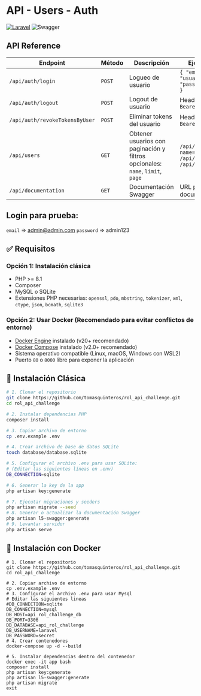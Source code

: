 # API - Users - Auth
[![Laravel](https://img.shields.io/badge/laravel-10-blue.svg?style=for-the-badge)](https://laravel.com)
![Swagger](https://img.shields.io/badge/-Swagger-%23Clojure?style=for-the-badge&logo=swagger&logoColor=white)

## API Reference

| **Endpoint**                   | **Método** | **Descripción**                                                               | **Ejemplo de Solicitud**                                                          |
| ------------------------------ | ---------- | ----------------------------------------------------------------------------- | --------------------------------------------------------------------------------- |
| `/api/auth/login`              | `POST`     | Logueo de usuario                                                             | `{ "email": "usuario@ejemplo.com", "password": "contraseña" }`                    |
| `/api/auth/logout`             | `POST`     | Logout de usuario                                                             | Header: `Authorization: Bearer <access_token>`                                    |
| `/api/auth/revokeTokensByUser` | `POST`     | Eliminar tokens del usuario                                                   | Header: `Authorization: Bearer <access_token>`                                    |
| `/api/users`                   | `GET`      | Obtener usuarios con paginación y filtros opcionales: `name`, `limit`, `page` | `/api/users?name=juan&limit=10&page=2` <br> `/api/users?page=2` <br> `/api/users` |
| `/api/documentation`           | `GET`      | Documentación Swagger                                                         | URL para acceder a la documentación de la API                                     |



## Login para prueba:
`email` => admin@admin.com
`password` => admin123

## ✅ Requisitos

### Opción 1: Instalación clásica

- PHP >= 8.1
- Composer
- MySQL o SQLite
- Extensiones PHP necesarias: `openssl`, `pdo`, `mbstring`, `tokenizer`, `xml`, `ctype`, `json`, `bcmath`, `sqlite3`


### Opción 2: Usar Docker (Recomendado para evitar conflictos de entorno)
- [Docker Engine](https://docs.docker.com/get-docker/) instalado (v20+ recomendado)
- [Docker Compose](https://docs.docker.com/compose/install/) instalado (v2.0+ recomendado)
- Sistema operativo compatible (Linux, macOS, Windows con WSL2)
- Puerto `80` o `8000` libre para exponer la aplicación

## 🚀 Instalación Clásica

```bash
# 1. Clonar el repositorio
git clone https://github.com/tomasquinteros/rol_api_challenge.git
cd rol_api_challenge

# 2. Instalar dependencias PHP
composer install

# 3. Copiar archivo de entorno
cp .env.example .env

# 4. Crear archivo de base de datos SQLite
touch database/database.sqlite

# 5. Configurar el archivo .env para usar SQLite:
# (Editar las siguientes líneas en .env)
DB_CONNECTION=sqlite

# 6. Generar la key de la app
php artisan key:generate

# 7. Ejecutar migraciones y seeders
php artisan migrate --seed
# 8. Generar o actualizar la documentación Swagger
php artisan l5-swagger:generate
# 9. Levantar servidor
php artisan serve
```
## 🚀 Instalación con Docker
```
# 1. Clonar el repositorio
git clone https://github.com/tomasquinteros/rol_api_challenge.git
cd rol_api_challenge

# 2. Copiar archivo de entorno
cp .env.example .env
# 3. Configurar el archivo .env para usar Mysql
# Editar las siguientes lineas
#DB_CONNECTION=sqlite
DB_CONNECTION=mysql
DB_HOST=api_rol_challenge_db
DB_PORT=3306
DB_DATABASE=api_rol_challenge
DB_USERNAME=laravel
DB_PASSWORD=secret
# 4. Crear contenedores
docker-compose up -d --build

# 5. Instalar dependencias dentro del contenedor
docker exec -it app bash
composer install
php artisan key:generate
php artisan l5-swagger:generate
php artisan migrate
exit
```

